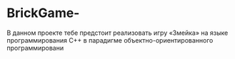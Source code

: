 # BrickGame-
В данном проекте тебе предстоит реализовать игру «Змейка» на языке программирования С++ в парадигме объектно-ориентированного программировани
